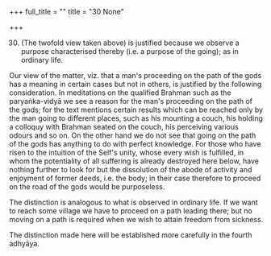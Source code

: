 +++
full_title = ""
title = "30 None"

+++


30. (The twofold view taken above) is justified because we observe a purpose characterised thereby (i.e. a purpose of the going); as in ordinary life.

Our view of the matter, viz. that a man's proceeding on the path of the gods has a meaning in certain cases but not in others, is justified by the following consideration. In meditations on the qualified Brahman such as the paryaṅka-vidyā we see a reason for the man's proceeding on the path of the gods; for the text mentions certain results which can be reached only by the man going to different places, such as his mounting a couch, his holding a colloquy with Brahman seated on the couch, his perceiving various odours and so on. On the other hand we do not see that going on the path of the gods has anything to do with perfect knowledge. For those who have risen to the intuition of the Self's unity, whose every wish is fulfilled, in whom the potentiality of all suffering is already destroyed here below, have nothing further to look for but the dissolution of the abode of activity and enjoyment of former deeds, i.e. the body; in their case therefore to proceed on the road of the gods would be purposeless.

The distinction is analogous to what is observed in ordinary life. If we want to reach some village we have to proceed on a path leading there; but no moving on a path is required when we wish to attain freedom from sickness.

The distinction made here will be established more carefully in the fourth adhyāya.

